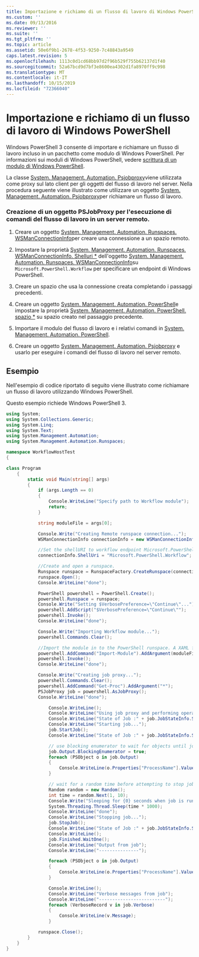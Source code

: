 ```yaml
---
title: Importazione e richiamo di un flusso di lavoro di Windows PowerShell | Microsoft Docs
ms.custom: ''
ms.date: 09/13/2016
ms.reviewer: ''
ms.suite: ''
ms.tgt_pltfrm: ''
ms.topic: article
ms.assetid: 50e6f9b1-2678-4f53-9250-7c48843a9549
caps.latest.revision: 5
ms.openlocfilehash: 1113c0d1cd68bb97d2f96b529f755b62137d1f40
ms.sourcegitcommit: 52a67bcd9d7bf3e8600ea4302d1fa8970ff9c998
ms.translationtype: MT
ms.contentlocale: it-IT
ms.lasthandoff: 10/15/2019
ms.locfileid: "72366040"
---
```

# <a name="importing-and-invoking-a-windows-powershell-workflow"></a>Importazione e richiamo di un flusso di lavoro di Windows PowerShell

Windows PowerShell 3 consente di importare e richiamare un flusso di lavoro incluso in un pacchetto come modulo di Windows PowerShell. Per informazioni sui moduli di Windows PowerShell, vedere [scrittura di un modulo di Windows PowerShell](../module/writing-a-windows-powershell-module.md).

La classe [System. Management. Automation. Psjobproxy](/dotnet/api/System.Management.Automation.PSJobProxy)viene utilizzata come proxy sul lato client per gli oggetti del flusso di lavoro nel server. Nella procedura seguente viene illustrato come utilizzare un oggetto [System. Management. Automation. Psjobproxy](/dotnet/api/System.Management.Automation.PSJobProxy)per richiamare un flusso di lavoro.

### <a name="creating-a-psjobproxy-object-to-execute-workflow-commands-on-a-remote-server"></a>Creazione di un oggetto PSJobProxy per l'esecuzione di comandi del flusso di lavoro in un server remoto.

1. Creare un oggetto [System. Management. Automation. Runspaces. WSManConnectionInfo](/dotnet/api/System.Management.Automation.Runspaces.WSManConnectionInfo)per creare una connessione a un spazio remoto.

2. Impostare la proprietà [System. Management. Automation. Runspaces. WSManConnectionInfo. Shelluri *](/dotnet/api/System.Management.Automation.Runspaces.WSManConnectionInfo.ShellUri) dell'oggetto [System. Management. Automation. Runspaces. WSManConnectionInfo](/dotnet/api/System.Management.Automation.Runspaces.WSManConnectionInfo)su `Microsoft.PowerShell.Workflow` per specificare un endpoint di Windows PowerShell.

3. Creare un spazio che usa la connessione creata completando i passaggi precedenti.

4. Creare un oggetto [System. Management. Automation. PowerShell](/dotnet/api/System.Management.Automation.PowerShell)e impostare la proprietà [System. Management. Automation. PowerShell. spazio *](/dotnet/api/System.Management.Automation.PowerShell.Runspace) su spazio creato nel passaggio precedente.

5. Importare il modulo del flusso di lavoro e i relativi comandi in [System. Management. Automation. PowerShell](/dotnet/api/System.Management.Automation.PowerShell).

6. Creare un oggetto [System. Management. Automation. Psjobproxy](/dotnet/api/System.Management.Automation.PSJobProxy) e usarlo per eseguire i comandi del flusso di lavoro nel server remoto.

## <a name="example"></a>Esempio

Nell'esempio di codice riportato di seguito viene illustrato come richiamare un flusso di lavoro utilizzando Windows PowerShell.

Questo esempio richiede Windows PowerShell 3.

```csharp
using System;
using System.Collections.Generic;
using System.Linq;
using System.Text;
using System.Management.Automation;
using System.Management.Automation.Runspaces;

namespace WorkflowHostTest
{

class Program
    {
        static void Main(string[] args)
        {
            if (args.Length == 0)
            {
                Console.WriteLine("Specify path to Workflow module");
                return;
            }

            string moduleFile = args[0];

            Console.Write("Creating Remote runspace connection...");
            WSManConnectionInfo connectionInfo = new WSManConnectionInfo();

            //Set the shellURI to workflow endpoint Microsoft.PowerShell.Workflow
            connectionInfo.ShellUri = "Microsoft.PowerShell.Workflow";

            //Create and open a runspace.
            Runspace runspace = RunspaceFactory.CreateRunspace(connectionInfo);
            runspace.Open();
            Console.WriteLine("done");

            PowerShell powershell = PowerShell.Create();
            powershell.Runspace = runspace;
            Console.Write("Setting $VerbosePreference=\"Continue\"...");
            powershell.AddScript("$VerbosePreference=\"Continue\"");
            powershell.Invoke();
            Console.WriteLine("done");

            Console.Write("Importing Workflow module...");
            powershell.Commands.Clear();

            //Import the module in to the PowerShell runspace. A XAML file could also be imported directly by using Import-Module.
            powershell.AddCommand("Import-Module").AddArgument(moduleFile);
            powershell.Invoke();
            Console.WriteLine("done");

            Console.Write("Creating job proxy...");
            powershell.Commands.Clear();
            powershell.AddCommand("Get-Proc").AddArgument("*");
            PSJobProxy job = powershell.AsJobProxy();
            Console.WriteLine("done");

                Console.WriteLine();
                Console.WriteLine("Using job proxy and performing operations...");
                Console.WriteLine("State of Job :" + job.JobStateInfo.State.ToString());
                Console.WriteLine("Starting job...");
                job.StartJob();
                Console.WriteLine("State of Job :" + job.JobStateInfo.State.ToString());

                // use blocking enumerator to wait for objects until job finishes
                job.Output.BlockingEnumerator = true;
                foreach (PSObject o in job.Output)
                {
                    Console.WriteLine(o.Properties["ProcessName"].Value.ToString());
                }

                // wait for a random time before attempting to stop job
                Random random = new Random();
                int time = random.Next(1, 10);
                Console.Write("Sleeping for {0} seconds when job is running on another thread...", time);
                System.Threading.Thread.Sleep(time * 1000);
                Console.WriteLine("done");
                Console.WriteLine("Stopping job...");
                job.StopJob();
                Console.WriteLine("State of Job :" + job.JobStateInfo.State.ToString());
                Console.WriteLine();
                job.Finished.WaitOne();
                Console.WriteLine("Output from job");
                Console.WriteLine("---------------");

                foreach (PSObject o in job.Output)
                {
                    Console.WriteLine(o.Properties["ProcessName"].Value.ToString());
                }

                Console.WriteLine();
                Console.WriteLine("Verbose messages from job");
                Console.WriteLine("-------------------------");
                foreach (VerboseRecord v in job.Verbose)
                {
                    Console.WriteLine(v.Message);
                }

            runspace.Close();
        }
    }
}

```